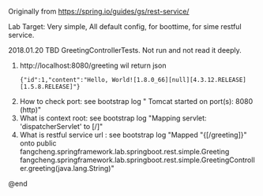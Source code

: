 

Originally from    https://spring.io/guides/gs/rest-service/

Lab Target:  Very simple, All default config, for boottime, for sime restful service.

2018.01.20
 TBD GreetingControllerTests. Not run and not read it deeply.
 
 1. http://localhost:8080/greeting    wil return json   
    ```
    {"id":1,"content":"Hello, World![1.8.0_66][null][4.3.12.RELEASE][1.5.8.RELEASE]"}
    ```
 2. How to check port: see bootstrap log " Tomcat started on port(s): 8080 (http)"
 3. What is  context root: see bootstrap log "Mapping servlet: 'dispatcherServlet' to [/]"
 4. What is restful service url : see bootstrap log "Mapped "{[/greeting]}" onto public fangcheng.springframework.lab.springboot.rest.simple.Greeting fangcheng.springframework.lab.springboot.rest.simple.GreetingController.greeting(java.lang.String)"
 
@end 
